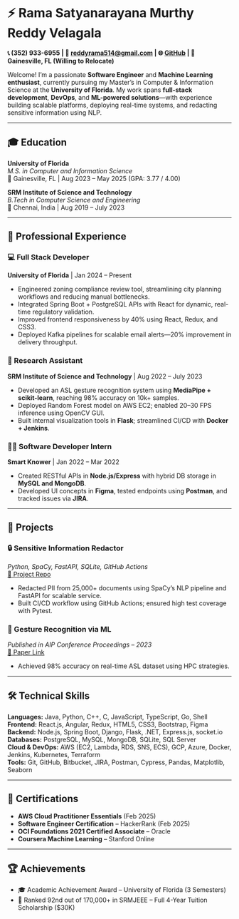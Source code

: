 
# ⚡️ Rama Satyanarayana Murthy Reddy Velagala

**📞 (352) 933-6955 | 📧 [reddyrama514@gmail.com](mailto:reddyrama514@gmail.com) | 🌐 [GitHub](https://github.com/vrsmreddy) | 📍 Gainesville, FL (Willing to Relocate)**

Welcome! I’m a passionate **Software Engineer** and **Machine Learning enthusiast**, currently pursuing my Master’s in Computer & Information Science at the **University of Florida**. My work spans **full-stack development**, **DevOps**, and **ML-powered solutions**—with experience building scalable platforms, deploying real-time systems, and redacting sensitive information using NLP.

---

## 🎓 Education

**University of Florida**  
*M.S. in Computer and Information Science*  
📍 Gainesville, FL | Aug 2023 – May 2025 (GPA: 3.77 / 4.00)

**SRM Institute of Science and Technology**  
*B.Tech in Computer Science and Engineering*  
📍 Chennai, India | Aug 2019 – July 2023

---

## 💼 Professional Experience

### 💻 Full Stack Developer  
**University of Florida** | Jan 2024 – Present  
- Engineered zoning compliance review tool, streamlining city planning workflows and reducing manual bottlenecks.  
- Integrated Spring Boot + PostgreSQL APIs with React for dynamic, real-time regulatory validation.  
- Improved frontend responsiveness by 40% using React, Redux, and CSS3.  
- Deployed Kafka pipelines for scalable email alerts—20% improvement in delivery throughput.

### 🔬 Research Assistant  
**SRM Institute of Science and Technology** | Aug 2022 – July 2023  
- Developed an ASL gesture recognition system using **MediaPipe + scikit-learn**, reaching 98% accuracy on 10k+ samples.  
- Deployed Random Forest model on AWS EC2; enabled 20–30 FPS inference using OpenCV GUI.  
- Built internal visualization tools in **Flask**; streamlined CI/CD with **Docker + Jenkins**.

### 👨‍💻 Software Developer Intern  
**Smart Knower** | Jan 2022 – Mar 2022  
- Created RESTful APIs in **Node.js/Express** with hybrid DB storage in **MySQL and MongoDB**.  
- Developed UI concepts in **Figma**, tested endpoints using **Postman**, and tracked issues via **JIRA**.

---

## 🚀 Projects

### 🔒 Sensitive Information Redactor  
*Python, SpaCy, FastAPI, SQLite, GitHub Actions*  
[🔗 Project Repo](https://github.com/vrsmreddy/cis6930fa24-project1)  
- Redacted PII from 25,000+ documents using SpaCy’s NLP pipeline and FastAPI for scalable service.  
- Built CI/CD workflow using GitHub Actions; ensured high test coverage with Pytest.

### 🧠 Gesture Recognition via ML  
*Published in AIP Conference Proceedings – 2023*  
[📄 Paper Link](https://pubs.aip.org/aip/acp/article/3075/1/020125/3305071)  
- Achieved 98% accuracy on real-time ASL dataset using HPC strategies.

---

## 🛠️ Technical Skills

**Languages:** Java, Python, C++, C, JavaScript, TypeScript, Go, Shell  
**Frontend:** React.js, Angular, Redux, HTML5, CSS3, Bootstrap, Figma  
**Backend:** Node.js, Spring Boot, Django, Flask, .NET, Express.js, socket.io  
**Databases:** PostgreSQL, MySQL, MongoDB, SQLite, SQL Server  
**Cloud & DevOps:** AWS (EC2, Lambda, RDS, SNS, ECS), GCP, Azure, Docker, Jenkins, Kubernetes, Terraform  
**Tools:** Git, GitHub, Bitbucket, JIRA, Postman, Cypress, Pandas, Matplotlib, Seaborn  

---

## 📜 Certifications
- **AWS Cloud Practitioner Essentials** (Feb 2025)  
- **Software Engineer Certification** – HackerRank (Feb 2025)  
- **OCI Foundations 2021 Certified Associate** – Oracle  
- **Coursera Machine Learning** – Stanford Online  

---

## 🏆 Achievements
- 🎓 Academic Achievement Award – University of Florida (3 Semesters)  
- 🥇 Ranked 92nd out of 170,000+ in SRMJEEE – Full 4-Year Tuition Scholarship ($30K)



